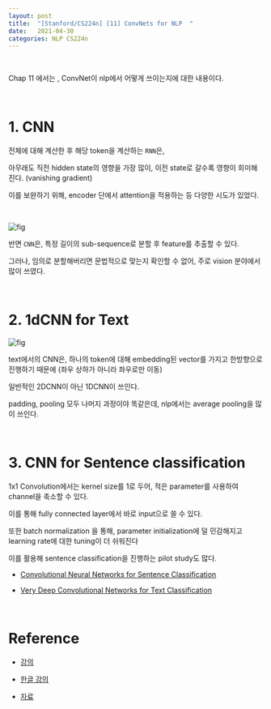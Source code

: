 ```yaml
---
layout: post
title:  "[Stanford/CS224n] [11] ConvNets for NLP  "
date:   2021-04-30
categories: NLP CS224n 
---
```



<br>


Chap 11 에서는 , ConvNet이 nlp에서 어떻게 쓰이는지에 대한 내용이다.


<br>

# 1. CNN

전체에 대해 계산한 후 해당 token을 계산하는 `RNN`은,

아무래도 직전 hidden state의 영향을 가장 많이, 이전 state로 갈수록 영향이 희미해진다. (vanishing gradient)

이를 보완하기 위해, encoder 단에서 attention을 적용하는 등 다양한 시도가 있었다.

<br>


![fig](https://miro.medium.com/freeze/max/800/1*O06nY1U7zoP4vE5AZEnxKA.gif)

반면 `CNN`은, 특정 길이의 sub-sequence로 분할 후 feature를 추출할 수 있다.

그러나, 임의로 분할해버리면 문법적으로 맞는지 확인할 수 없어, 주로 vision 분야에서 많이 쓰였다.


<br>


# 2. 1dCNN for Text


![fig](https://www.researchgate.net/publication/329201018/figure/fig2/AS:697400008138753@1543284527161/The-architecture-of-our-1D-CNN-model-This-model-consists-of-two-convolutional-layers.png)

text에서의 CNN은, 하나의 token에 대해 embedding된 vector를 가지고 한방향으로 진행하기 때문에 (좌우 상하가 아니라 좌우로만 이동)

 일반적인 2DCNN이 아닌 1DCNN이 쓰인다.

padding, pooling 모두 나머지 과정이야 똑같은데, nlp에서는 average pooling을 많이 쓰인다.

<br>

# 3. CNN for Sentence classification

1x1 Convolution에서는 kernel size를 1로 두어, 적은 parameter를 사용하여 channel을 축소할 수 있다.

이를 통해 fully connected layer에서 바로 input으로 쓸 수 있다.

또한 batch normalization 을 통해, parameter initialization에 덜 민감해지고 learning rate에 대한 tuning이 더 쉬워진다

이를 활용해 sentence classification을 진행하는 pilot study도 많다.


- [Convolutional Neural Networks for Sentence Classification](https://www.aclweb.org/anthology/D14-1181/)

- [Very Deep Convolutional Networks for Text Classification](https://arxiv.org/abs/1606.01781)


<br>


# Reference

- [강의](https://www.youtube.com/watch?v=8rXD5-xhemo&list=PLoROMvodv4rOhcuXMZkNm7j3fVwBBY42z)

- [한글 강의](https://www.youtube.com/watch?v=9woiID8QzbE&list=PLetSlH8YjIfVdobI2IkAQnNTb1Bt5Ji9U)

- [자료 ](https://web.stanford.edu/class/archive/cs/cs224n/cs224n.1194/)
